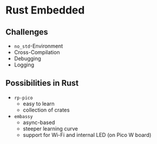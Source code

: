 # Rust Embedded

## Challenges

* `no_std`-Environment
* Cross-Compilation
* Debugging
* Logging

## Possibilities in Rust

 * `rp-pico`
   * easy to learn
   * collection of crates
 * `embassy` 
   * async-based 
   * steeper learning curve
   * support for Wi-Fi and internal LED (on Pico W board)
